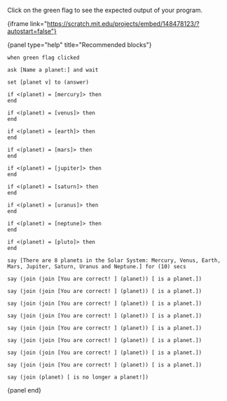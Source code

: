 Click on the green flag to see the expected output of your program.

{iframe link="https://scratch.mit.edu/projects/embed/148478123/?autostart=false"}

{panel type="help" title="Recommended blocks"}

```scratch:split:random
when green flag clicked

ask [Name a planet:] and wait

set [planet v] to (answer)
```

```scratch:split:random
if <(planet) = [mercury]> then
end

if <(planet) = [venus]> then
end

if <(planet) = [earth]> then
end

if <(planet) = [mars]> then
end

if <(planet) = [jupiter]> then
end

if <(planet) = [saturn]> then
end

if <(planet) = [uranus]> then
end

if <(planet) = [neptune]> then
end

if <(planet) = [pluto]> then
end
```

```scratch:split:random
say [There are 8 planets in the Solar System: Mercury, Venus, Earth, Mars, Jupiter, Saturn, Uranus and Neptune.] for (10) secs

say (join (join [You are correct! ] (planet)) [ is a planet.])

say (join (join [You are correct! ] (planet)) [ is a planet.])

say (join (join [You are correct! ] (planet)) [ is a planet.])

say (join (join [You are correct! ] (planet)) [ is a planet.])

say (join (join [You are correct! ] (planet)) [ is a planet.])

say (join (join [You are correct! ] (planet)) [ is a planet.])

say (join (join [You are correct! ] (planet)) [ is a planet.])

say (join (join [You are correct! ] (planet)) [ is a planet.])

say (join (planet) [ is no longer a planet!])
```

{panel end}
